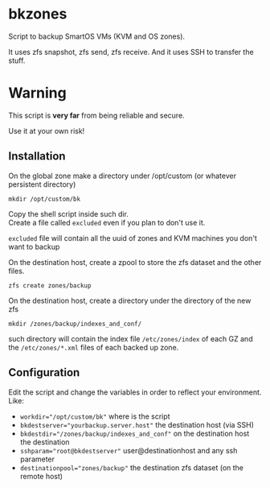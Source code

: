 bkzones
=======

Script to backup SmartOS VMs (KVM and OS zones).

It uses zfs snapshot, zfs send, zfs receive. And it uses SSH to transfer the stuff.

Warning
=======

This script is **very far** from being reliable and secure.

Use it at your own risk!

Installation
------------

On the global zone make a directory under /opt/custom (or whatever persistent directory)

```mkdir /opt/custom/bk```

Copy the shell script inside such dir.<br />
Create a file called ```excluded``` even if you plan to don't use it.

```excluded``` file will contain all the uuid of zones and KVM machines you don't want to backup

On the destination host, create a zpool to store the zfs dataset and the other files.

```zfs create zones/backup```

On the destination host, create a directory under the directory of the new zfs

```mkdir /zones/backup/indexes_and_conf/```

such directory will contain the index file ```/etc/zones/index``` of each GZ and the ```/etc/zones/*.xml``` files of each backed up zone.

Configuration
------------

Edit the script and change the variables in order to reflect your environment.<br />
Like:

- ```workdir="/opt/custom/bk"``` where is the script
- ```bkdestserver="yourbackup.server.host"``` the destination host (via SSH)
- ```bkdestdir="/zones/backup/indexes_and_conf"``` on the destination host the destination 
- ```sshparam="root@bkdestserver"``` user@destinationhost and any ssh parameter
- ```destinationpool="zones/backup"``` the destination zfs dataset (on the remote host)
